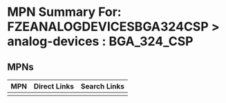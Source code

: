 



# MPN Summary For: FZEANALOGDEVICESBGA324CSP > analog-devices : BGA_324_CSP

## MPNs
  

|MPN|Direct Links|Search Links|
| :--- | :--- | :--- |
||||
